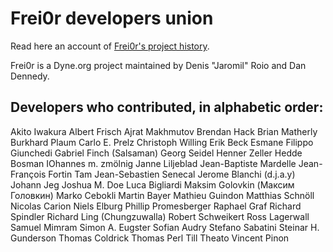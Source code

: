 # Frei0r developers union

Read here an account of [Frei0r's project history](https://medium.com/think-do-tank/frei0r-the-free-and-open-source-video-effect-preservation-project-604134dde8b3).

Frei0r is a Dyne.org project maintained by Denis "Jaromil" Roio and Dan Dennedy.

## Developers who contributed, in alphabetic order:

Akito Iwakura
Albert Frisch
Ajrat Makhmutov
Brendan Hack
Brian Matherly
Burkhard Plaum
Carlo E. Prelz
Christoph Willing
Erik Beck
Esmane
Filippo Giunchedi
Gabriel Finch (Salsaman)
Georg Seidel
Henner Zeller
Hedde Bosman
IOhannes m. zmölnig
Janne Liljeblad
Jean-Baptiste Mardelle
Jean-François Fortin Tam 
Jean-Sebastien Senecal
Jerome Blanchi (d.j.a.y)
Johann Jeg
Joshua M. Doe
Luca Bigliardi
Maksim Golovkin (Максим Головкин)
Marko Cebokli
Martin Bayer
Mathieu Guindon
Matthias Schnöll
Nicolas Carion
Niels Elburg
Phillip Promesberger
Raphael Graf
Richard Spindler
Richard Ling (Chungzuwalla)
Robert Schweikert
Ross Lagerwall
Samuel Mimram
Simon A. Eugster
Sofian Audry
Stefano Sabatini
Steinar H. Gunderson
Thomas Coldrick
Thomas Perl
Till Theato
Vincent Pinon
